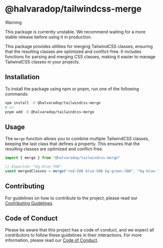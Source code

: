 # @halvaradop/tailwindcss-merge

> [!WARNING]
> This package is currently unstable. We recommend waiting for a more stable release before using it in production.

This package provides utilities for merging TailwindCSS classes, ensuring that the resulting classes are optimized and conflict-free. It includes functions for parsing and merging CSS classes, making it easier to manage TailwindCSS classes in your projects.

## Installation

To install the package using npm or pnpm, run one of the following commands:

```bash
npm install -D @halvaradop/tailwindcss-merge
# or
pnpm add -D @halvaradop/tailwindcss-merge
```

## Usage

The `merge` function allows you to combine multiple TailwindCSS classes, keeping the last class that defines a property. This ensures that the resulting classes are optimized and conflict-free.

```ts
import { merge } from "@halvaradop/tailwindcss-merge"

// Expected: "bg-blue-700"
const mergedClasses = merge("red-500 blue-500 bg-green-500", "bg-blue-700")
```

## Contributing

For guidelines on how to contribute to the project, please read our [Contributing Guidelines](https://github.com/halvaradop/.github/blob/master/.github/CONTRIBUTING.md).

## Code of Conduct

Please be aware that this project has a code of conduct, and we expect all contributors to follow these guidelines in their interactions. For more information, please read our [Code of Conduct](https://github.com/halvaradop/.github/blob/master/.github/CODE_OF_CONDUCT.md).
